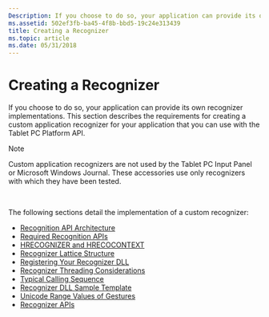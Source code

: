 ```yaml
---
Description: If you choose to do so, your application can provide its own recognizer implementations. This section describes the requirements for creating a custom application recognizer for your application that you can use with the Tablet PC Platform API.
ms.assetid: 502ef3fb-ba45-4f8b-bbd5-19c24e313439
title: Creating a Recognizer
ms.topic: article
ms.date: 05/31/2018
---
```


# Creating a Recognizer

If you choose to do so, your application can provide its own recognizer implementations. This section describes the requirements for creating a custom application recognizer for your application that you can use with the Tablet PC Platform API.

> [!Note]  
> Custom application recognizers are not used by the Tablet PC Input Panel or Microsoft Windows Journal. These accessories use only recognizers with which they have been tested.

 

The following sections detail the implementation of a custom recognizer:

-   [Recognition API Architecture](recognition-api-architecture.md)
-   [Required Recognition APIs](https://msdn.microsoft.com/library/ms701664(v=VS.85).aspx)
-   [HRECOGNIZER and HRECOCONTEXT](hrecognizer-and-hrecocontext.md)
-   [Recognizer Lattice Structure](recognizer-lattice-structure.md)
-   [Registering Your Recognizer DLL](registering-your-recognizer-dll.md)
-   [Recognizer Threading Considerations](recognizer-threading-considerations.md)
-   [Typical Calling Sequence](typical-calling-sequence.md)
-   [Recognizer DLL Sample Template](recognizer-dll-sample-template.md)
-   [Unicode Range Values of Gestures](unicode-range-values-of-gestures.md)
-   [Recognizer APIs](recognizer-apis.md)

 

 



